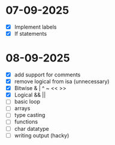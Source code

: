 # 07-09-2025
- [x] Implement labels
- [x] If statements

# 08-09-2025
- [x] add support for comments
- [x] remove logical from isa (unnecessary)
- [x] Bitwise & | ^ ~ << >>
- [x] Logical && ||
- [ ] basic loop
- [ ] arrays
- [ ] type casting
- [ ] functions
- [ ] char datatype
- [ ] writing output (hacky)
